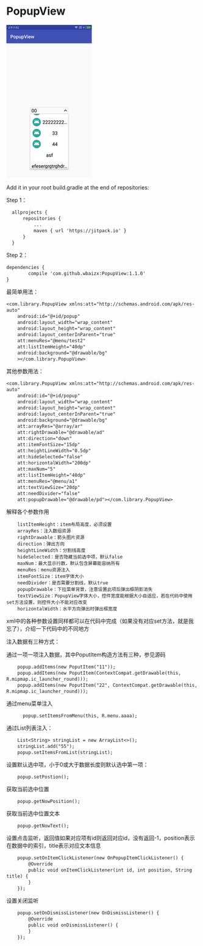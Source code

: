 # PopupView

![image](https://github.com/wbaizx/PopupView/raw/master/inmg.png)


Add it in your root build.gradle at the end of repositories:

Step 1：

	  allprojects {
		  repositories {
			  ...
			  maven { url 'https://jitpack.io' }
		  }
	  }

Step 2：

	dependencies {
	        compile 'com.github.wbaizx:PopupView:1.1.0'
	}


最简单用法：

    <com.library.PopupView xmlns:att="http://schemas.android.com/apk/res-auto"
        android:id="@+id/popup"
        android:layout_width="wrap_content"
        android:layout_height="wrap_content"
        android:layout_centerInParent="true"
        att:menuRes="@menu/test2"
        att:listItemHeight="40dp"
        android:background="@drawable/bg"
        ></com.library.PopupView>


其他参数用法：

    <com.library.PopupView xmlns:att="http://schemas.android.com/apk/res-auto"
        android:id="@+id/popup"
        android:layout_width="wrap_content"
        android:layout_height="wrap_content"
        android:layout_centerInParent="true"
        android:background="@drawable/bg"
        att:arrayRes="@array/ar"
        att:rightDrawable="@drawable/ad"
        att:direction="down"
        att:itemFontSize="15dp"
        att:heightLineWidth="0.5dp"
        att:hideSelected="false"
        att:horizontalWidth="200dp"
        att:maxNum="5"
        att:listItemHeight="40dp"
        att:menuRes="@menu/a1"
        att:textViewSize="20dp"
        att:needDivider="false"
        att:popupDrawable="@drawable/pd"></com.library.PopupView>


  解释各个参数作用

        listItemHeight：item布局高度，必须设置
        arrayRes：注入数组资源
        rightDrawable：箭头图片资源
        direction：弹出方向
        heightLineWidth：分割线高度
        hideSelected：是否隐藏当前选中项，默认false
        maxNum：最大显示行数，默认包含屏幕能容纳所有
        menuRes：menu资源注入
        itemFontSize：item字体大小
        needDivider：是否需要分割线，默认true
        popupDrawable：下拉菜单背景，注意设置此项后弹出框阴影消失
        textViewSize：PopupView字体大小，控件宽度能根据大小自适应，若在代码中使用set方法设置，则控件大小不能对应改变
        horizontalWidth：水平方向弹出时弹出框宽度

  xml中的各种参数设置同样都可以在代码中完成（如果没有对应set方法，就是我忘了），介绍一下代码中的不同地方

  注入数据有三种方式：

  通过一项一项注入数据，其中PoputItem构造方法有三种，参见源码
  
        popup.addItems(new PoputItem("11"));
        popup.addItems(new PoputItem(ContextCompat.getDrawable(this, R.mipmap.ic_launcher_round)));
        popup.addItems(new PoputItem("22", ContextCompat.getDrawable(this, R.mipmap.ic_launcher_round)));
        
  通过menu菜单注入
  
          popup.setItemsFromMenu(this, R.menu.aaaa);
          
  通过List<String>列表注入：
  
        List<String> stringList = new ArrayList<>();
        stringList.add("55");
        popup.setItemsFromList(stringList);
        
  设置默认选中项，小于0或大于数据长度则默认选中第一项：
  
        popup.setPostion();
        
  获取当前选中位置

        popup.getNowPosition();

  获取当前选中位置文本

        popup.getNowText();

  设置点击监听，返回值如果对应项有id则返回对应id，没有返回-1，position表示在数据中的索引，title表示对应文本信息

        popup.setOnItemClickListener(new OnPopupItemClickListener() {
            @Override
            public void onItemClickListener(int id, int position, String title) {
            }
        });
        
  设置关闭监听
  
        popup.setOnDismissListener(new OnDismissListener() {
            @Override
            public void onDismissListener() {
            }
        });
